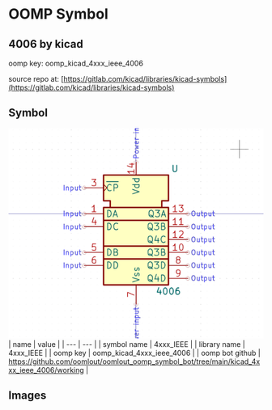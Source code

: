 # OOMP Symbol  
## 4006  by kicad  
  
oomp key: oomp_kicad_4xxx_ieee_4006  
  
source repo at: [https://gitlab.com/kicad/libraries/kicad-symbols](https://gitlab.com/kicad/libraries/kicad-symbols)  
## Symbol  
  
[![working.png](working_600.png)](working.png)  
| name | value | 
| --- | --- | 
| symbol name | 4xxx_IEEE | 
| library name | 4xxx_IEEE | 
| oomp key | oomp_kicad_4xxx_ieee_4006 | 
| oomp bot github | https://github.com/oomlout/oomlout_oomp_symbol_bot/tree/main/kicad_4xxx_ieee_4006/working | 
## Images  
